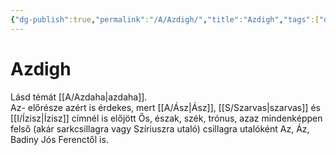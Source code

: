 ```yaml
---
{"dg-publish":true,"permalink":"/A/Azdigh/","title":"Azdigh","tags":["dg_uploaded"],"created":"2023-10-11T05:42","updated":"2023-11-08T03:33"}
---
```



# Azdigh

Lásd témát [[A/Azdaha\|azdaha]].  
Az- előrésze azért is érdekes, mert [[A/Ász\|Ász]], [[S/Szarvas\|szarvas]] és [[I/Ízisz\|Ízisz]] címnél is előjött Ős, észak, szék, trónus, azaz mindenképpen felső (akár sarkcsillagra vagy Szíriuszra utaló) csillagra utalóként Az, Áz, Badiny Jós Ferenctől is.  